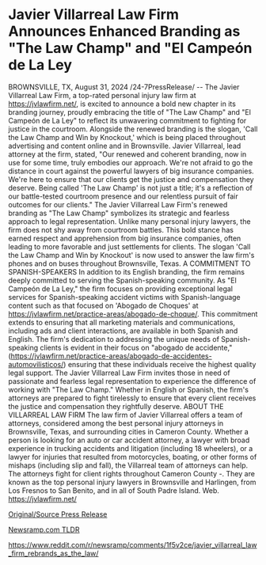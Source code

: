 # Javier Villarreal Law Firm Announces Enhanced Branding as "The Law Champ" and "El Campeón de La Ley

BROWNSVILLE, TX, August 31, 2024 /24-7PressRelease/ -- The Javier Villarreal Law Firm, a top-rated personal injury law firm at https://jvlawfirm.net/, is excited to announce a bold new chapter in its branding journey, proudly embracing the title of "The Law Champ" and "El Campeón de La Ley" to reflect its unwavering commitment to fighting for justice in the courtroom. Alongside the renewed branding is the slogan, 'Call the Law Champ and Win by Knockout,' which is being placed throughout advertising and content online and in Brownsville.  Javier Villarreal, lead attorney at the firm, stated, "Our renewed and coherent branding, now in use for some time, truly embodies our approach. We're not afraid to go the distance in court against the powerful lawyers of big insurance companies. We're here to ensure that our clients get the justice and compensation they deserve. Being called 'The Law Champ' is not just a title; it's a reflection of our battle-tested courtroom presence and our relentless pursuit of fair outcomes for our clients."  The Javier Villarreal Law Firm's renewed branding as "The Law Champ" symbolizes its strategic and fearless approach to legal representation. Unlike many personal injury lawyers, the firm does not shy away from courtroom battles. This bold stance has earned respect and apprehension from big insurance companies, often leading to more favorable and just settlements for clients. The slogan 'Call the Law Champ and Win by Knockout' is now used to answer the law firm's phones and on buses throughout Brownsville, Texas.  A COMMITMENT TO SPANISH-SPEAKERS  In addition to its English branding, the firm remains deeply committed to serving the Spanish-speaking community. As "El Campeón de La Ley," the firm focuses on providing exceptional legal services for Spanish-speaking accident victims with Spanish-language content such as that focused on 'Abogado de Choques' at https://jvlawfirm.net/practice-areas/abogado-de-choque/. This commitment extends to ensuring that all marketing materials and communications, including ads and client interactions, are available in both Spanish and English. The firm's dedication to addressing the unique needs of Spanish-speaking clients is evident in their focus on "abogado de accidente," (https://jvlawfirm.net/practice-areas/abogado-de-accidentes-automovilisticos/) ensuring that these individuals receive the highest quality legal support.  The Javier Villarreal Law Firm invites those in need of passionate and fearless legal representation to experience the difference of working with "The Law Champ." Whether in English or Spanish, the firm's attorneys are prepared to fight tirelessly to ensure that every client receives the justice and compensation they rightfully deserve.  ABOUT THE VILLARREAL LAW FIRM  The law firm of Javier Villarreal offers a team of attorneys, considered among the best personal injury attorneys in Brownsville, Texas, and surrounding cities in Cameron County. Whether a person is looking for an auto or car accident attorney, a lawyer with broad experience in trucking accidents and litigation (including 18 wheelers), or a lawyer for injuries that resulted from motorcycles, boating, or other forms of mishaps (including slip and fall), the Villarreal team of attorneys can help. The attorneys fight for client rights throughout Cameron County -. They are known as the top personal injury lawyers in Brownsville and Harlingen, from Los Fresnos to San Benito, and in all of South Padre Island. Web. https://jvlawfirm.net/ 

[Original/Source Press Release](https://www.24-7pressrelease.com/press-release/513824/javier-villarreal-law-firm-announces-enhanced-branding-as-the-law-champ-and-el-campe%C3%B3n-de-la-ley)
                    

[Newsramp.com TLDR](None) 

https://www.reddit.com/r/newsramp/comments/1f5v2ce/javier_villarreal_law_firm_rebrands_as_the_law/
